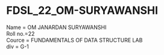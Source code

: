 # FDSL_22_OM-SURYAWANSHI
Name = OM JANARDAN SURYAWANSHI
<br>
Roll no.=22
<br>
Cource = FUNDAMENTALS OF DATA STRUCTURE LAB
<br>
div = G-1
